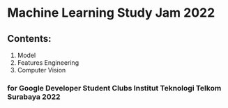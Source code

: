 # Machine Learning Study Jam 2022

## Contents:

1. Model
2. Features Engineering
3. Computer Vision

### for Google Developer Student Clubs Institut Teknologi Telkom Surabaya 2022
